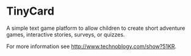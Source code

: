 # TinyCard
A simple text game platform to allow children to create short adventure games, interactive stories, surveys, or quizzes.

For more information see <http://www.technoblogy.com/show?51KR>.

